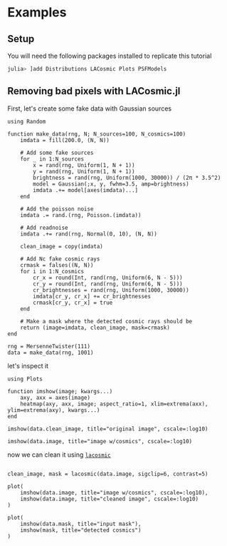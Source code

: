 # Examples

## Setup

You will need the following packages installed to replicate this tutorial

```julia
julia> ]add Distributions LACosmic Plots PSFModels
```

## Removing bad pixels with LACosmic.jl

First, let's create some fake data with Gaussian sources

```@example clean
using Random

function make_data(rng, N; N_sources=100, N_cosmics=100)
    imdata = fill(200.0, (N, N))

    # Add some fake sources
    for _ in 1:N_sources
        x = rand(rng, Uniform(1, N + 1))
        y = rand(rng, Uniform(1, N + 1))
        brightness = rand(rng, Uniform(1000, 30000)) / (2π * 3.5^2)
		model = Gaussian(;x, y, fwhm=3.5, amp=brightness)
        imdata .+= model[axes(imdata)...]
	end

    # Add the poisson noise
    imdata .= rand.(rng, Poisson.(imdata))

    # Add readnoise
    imdata .+= rand(rng, Normal(0, 10), (N, N))

    clean_image = copy(imdata)
	
    # Add Nc fake cosmic rays
    crmask = falses((N, N))
	for i in 1:N_cosmics
    	cr_x = round(Int, rand(rng, Uniform(6, N - 5)))
    	cr_y = round(Int, rand(rng, Uniform(6, N - 5)))
    	cr_brightnesses = rand(rng, Uniform(1000, 30000))
    	imdata[cr_y, cr_x] += cr_brightnesses
    	crmask[cr_y, cr_x] = true
	end

    # Make a mask where the detected cosmic rays should be
    return (image=imdata, clean_image, mask=crmask)
end

rng = MersenneTwister(111)
data = make_data(rng, 1001)
```

let's inspect it

```@example clean
using Plots

function imshow(image; kwargs...)
	axy, axx = axes(image)
	heatmap(axy, axx, image; aspect_ratio=1, xlim=extrema(axx), ylim=extrema(axy), kwargs...)
end

imshow(data.clean_image, title="original image", cscale=:log10)
```

```@example clean
imshow(data.image, title="image w/cosmics", cscale=:log10)
```

now we can clean it using [`lacosmic`](@ref)

```@example clean

clean_image, mask = lacosmic(data.image, sigclip=6, contrast=5)
```

```@example
plot(
    imshow(data.image, title="image w/cosmics", cscale=:log10),
    imshow(data.image, title="cleaned image", cscale=:log10)
)
```

```@example
plot(
    imshow(data.mask, title="input mask"),
    imshow(mask, title="detected cosmics")
)
```
